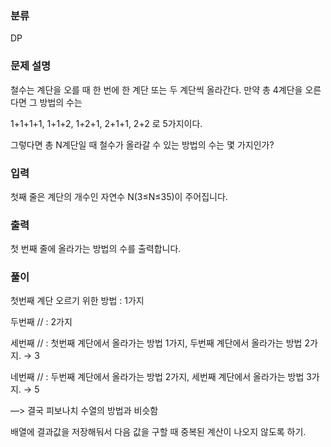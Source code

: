 ### 분류

DP

### 문제 설명

<p>
철수는 계단을 오를 때 한 번에 한 계단 또는 두 계단씩 올라간다. 만약 총 4계단을 오른다면 그 방법의 수는

1+1+1+1, 1+1+2, 1+2+1, 2+1+1, 2+2 로 5가지이다.

그렇다면 총 N계단일 때 철수가 올라갈 수 있는 방법의 수는 몇 가지인가?</p>


### 입력

 <p>첫째 줄은 계단의 개수인 자연수 N(3≤N≤35)이 주어집니다.</p>

### 출력

 <p>첫 번째 줄에 올라가는 방법의 수를 출력합니다.</p>

### 풀이 

<p>
첫번째 계단 오르기 위한 방법 : 1가지

두번째 // : 2가지

세번째 // : 첫번째 계단에서 올라가는 방법 1가지, 두번째 계단에서 올라가는 방법 2가지. → 3 

네번째 // : 두번째 계단에서 올라가는 방법 2가지, 세번째 계단에서 올라가는 방법 3가지. → 5

—> 결국 피보나치 수열의 방법과 비슷함

배열에 결과값을 저장해둬서 다음 값을 구할 때 중복된 계산이 나오지 않도록 하기.
</p>
